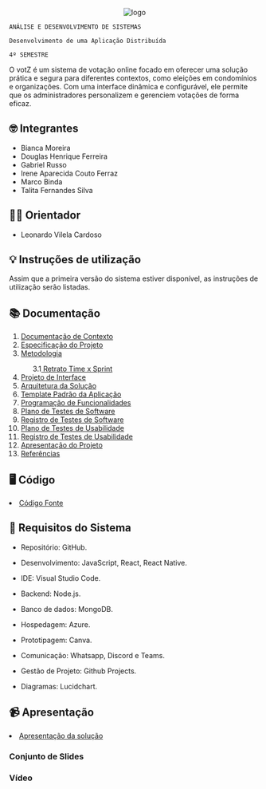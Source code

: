 <div align="center">

![logo](https://github.com/user-attachments/assets/05e50ede-1569-498b-abc9-a3f0a46de040)

</div>


`ANÁLISE E DESENVOLVIMENTO DE SISTEMAS`

`Desenvolvimento de uma Aplicação Distribuída`

`4º SEMESTRE`

O votZ é um sistema de votação online focado em oferecer uma solução prática e segura para diferentes contextos, como eleições em condomínios e organizações. Com uma interface dinâmica e configurável, ele permite que os administradores personalizem e gerenciem votações de forma eficaz.

## 🤓 Integrantes

* Bianca Moreira
* Douglas Henrique Ferreira
* Gabriel Russo
* Irene Aparecida Couto Ferraz
* Marco Binda
* Talita Fernandes Silva

## 👨‍🏫 Orientador

* Leonardo Vilela Cardoso

## 💡 Instruções de utilização

Assim que a primeira versão do sistema estiver disponível, as instruções de utilização serão listadas. 

## 📚 Documentação

<ol>
<li><a href="docs/01-Documentação de Contexto.md"> Documentação de Contexto</a></li>
<li><a href="docs/02-Especificação do Projeto.md"> Especificação do Projeto</a></li>
<li><a href="docs/03-Metodologia.md"> Metodologia</a></li>
<ol>
  3.1<a href="docs/03.01-Retrato Time x Sprint.md"> Retrato Time x Sprint</a>
</ol>
<li><a href="docs/04-Projeto de Interface.md"> Projeto de Interface</a></li>
<li><a href="docs/05-Arquitetura da Solução.md"> Arquitetura da Solução</a></li>
<li><a href="docs/06-Template Padrão da Aplicação.md"> Template Padrão da Aplicação</a></li>
<li><a href="docs/07-Programação de Funcionalidades.md"> Programação de Funcionalidades</a></li>
<li><a href="docs/08-Plano de Testes de Software.md"> Plano de Testes de Software</a></li>
<li><a href="docs/09-Registro de Testes de Software.md"> Registro de Testes de Software</a></li>
<li><a href="docs/10-Plano de Testes de Usabilidade.md"> Plano de Testes de Usabilidade</a></li>
<li><a href="docs/11-Registro de Testes de Usabilidade.md"> Registro de Testes de Usabilidade</a></li>
<li><a href="docs/12-Apresentação do Projeto.md"> Apresentação do Projeto</a></li>
<li><a href="docs/13-Referências.md"> Referências</a></li>
</ol>

## 🖥️ Código

<li><a href="src/README.md"> Código Fonte</a></li>

## 📝 Requisitos do Sistema

* Repositório: GitHub.

* Desenvolvimento: JavaScript, React, React Native.

* IDE: Visual Studio Code.

* Backend: Node.js.

* Banco de dados: MongoDB.

* Hospedagem: Azure.

* Prototipagem: Canva.

* Comunicação: Whatsapp, Discord e Teams.

* Gestão de Projeto: Github Projects.

* Diagramas: Lucidchart.

## 📹 Apresentação

<li><a href="presentation/README.md"> Apresentação da solução</a></li>

### Conjunto de Slides

### Vídeo



